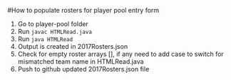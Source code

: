 #How to populate rosters for player pool entry form
1. Go to player-pool folder
2. Run `javac HTMLRead.java`
3. Run `java HTMLRead`
4. Output is created in 2017Rosters.json
5. Check for empty roster arrays [], if any need to add case to switch for mismatched team name in HTMLRead.java
6. Push to github updated 2017Rosters.json file
